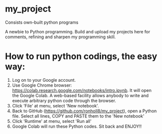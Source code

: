 # my_project
Consists own-built python programs

A newbie to Python programming.
Build and upload my projects here for comments, refining and sharpen my programming skill.

# How to run python codings, the easy way:
1. Log on to your Google account.
2. Use Google Chrome browser: https://colab.research.google.com/notebooks/intro.ipynb. It will open the Google Colab. A web-based facility allows anybody to write and execute arbitrary python code through the browser.
3. Click 'File' at menu, select 'New notebook'.
4. Back to GitHub (https://github.com/ronholl8/my_project), open a Python file. Select all lines, COPY and PASTE them to the 'New notebook'
5. Click 'Runtime' at menu, select 'Run all'
6. Google Colab will run these Python codes. Sit back and ENJOY!!
